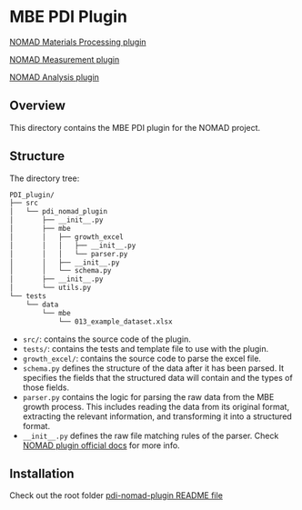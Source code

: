 # MBE PDI Plugin

[NOMAD Materials Processing plugin](https://github.com/FAIRmat-NFDI/nomad-material-processing)

[NOMAD Measurement plugin](https://github.com/FAIRmat-NFDI/nomad-measurements)

[NOMAD Analysis plugin](https://github.com/FAIRmat-NFDI/nomad-analysis)

## Overview

This directory contains the MBE PDI plugin for the NOMAD project.


## Structure

The directory tree:

```bash
PDI_plugin/
├── src
│   └── pdi_nomad_plugin
│       ├── __init__.py
│       ├── mbe
│       │   ├── growth_excel
│       │   │   ├── __init__.py
│       │   │   └── parser.py
│       │   ├── __init__.py
│       │   └── schema.py
│       ├── __init__.py
│       └── utils.py
└── tests
    └── data
        └── mbe
            └── 013_example_dataset.xlsx
```

- `src/`: contains the source code of the plugin.
- `tests/`: contains the tests and template file to use with the plugin.
- `growth_excel/`: contains the source code to parse the excel file.
- `schema.py` defines the structure of the data after it has been parsed. It specifies the fields that the structured data will contain and the types of those fields.
- `parser.py` contains the logic for parsing the raw data from the MBE growth process. This includes reading the data from its original format, extracting the relevant information, and transforming it into a structured format.
- `__init__.py` defines the raw file matching rules of the parser. Check [NOMAD plugin official docs](https://nomad-lab.eu/prod/v1/staging/docs/howto/customization/plugins_dev.html#parser-plugin-metadata) for more info.


## Installation

Check out the root folder [pdi-nomad-plugin README file](https://github.com/PDI-Berlin/pdi-nomad-plugin)